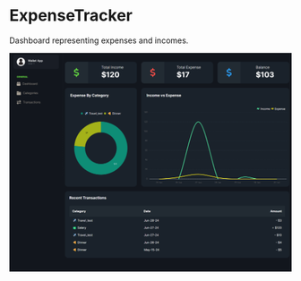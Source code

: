 # ExpenseTracker
Dashboard representing expenses and incomes.


![alt text](https://github.com/jovanape/ExpenseTracker/blob/main/images/screencapture_2.png)
